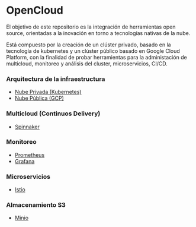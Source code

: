 # OpenCloud

El objetivo de este repositorio es la integración de herramientas open source, orientadas a la inovación en torno a tecnologías nativas de la nube.

Está compuesto por la creación de un clúster privado, basado en la tecnología de kubernetes y un clúster público basado en Google Cloud Platform, con la finalidad de probar herramientas para la administación de multicloud, monitoreo y análisis del cluster, microservicios, CI/CD.

### Arquitectura de la infraestructura
- [Nube Privada (Kubernetes)](https://github.com/VerMunoz/OpenCloud/blob/master/docs/k8s-local.md)
- [Nube Pública (GCP)](https://github.com/VerMunoz/OpenCloud/blob/master/docs/gcp.md)

### Multicloud (Continuos Delivery)
- [Spinnaker](https://github.com/VerMunoz/OpenCloud/blob/master/docs/spinnaker.md)

### Monitoreo 
- [Prometheus](https://github.com/VerMunoz/OpenCloud/blob/master/docs/prometheus.md)
- [Grafana](https://github.com/VerMunoz/OpenCloud/blob/master/docs/grafana.md)

### Microservicios 
- [Istio](https://github.com/VerMunoz/OpenCloud/blob/master/docs/istio.md)

### Almacenamiento S3
- [Minio](https://github.com/VerMunoz/OpenCloud/blob/master/docs/minio.md)
